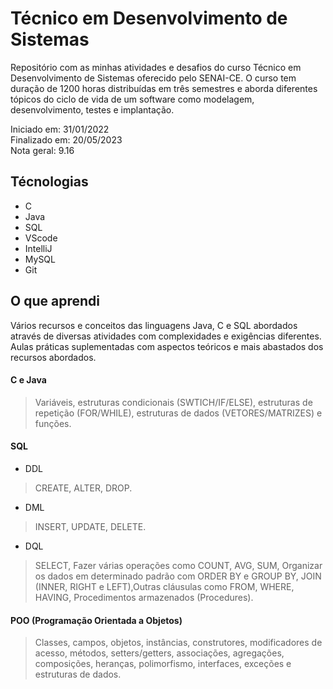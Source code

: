 # Técnico em Desenvolvimento de Sistemas
Repositório com as minhas atividades e desafios do curso Técnico em Desenvolvimento de Sistemas oferecido pelo SENAI-CE. O curso tem duração de 1200 horas distribuídas em três semestres e aborda diferentes tópicos do ciclo de vida de um software como modelagem, desenvolvimento, testes e implantação.

Iniciado em: 31/01/2022
\
Finalizado em: 20/05/2023
\
Nota geral: 9.16

## Técnologias
- C
- Java
- SQL
- VScode
- IntelliJ
- MySQL
- Git

## O que aprendi
Vários recursos e conceitos das linguagens Java, C e SQL abordados através de diversas atividades com complexidades e exigências diferentes. Aulas práticas suplementadas com aspectos teóricos e mais abastados dos recursos abordados.

#### C e Java
> Variáveis, estruturas condicionais (SWTICH/IF/ELSE), estruturas de repetição (FOR/WHILE), estruturas de dados (VETORES/MATRIZES) e funções.

#### SQL
- DDL 
> CREATE, ALTER, DROP.
- DML
> INSERT, UPDATE, DELETE.
- DQL
> SELECT, Fazer várias operações como COUNT, AVG, SUM, Organizar os dados em determinado padrão com ORDER BY e GROUP BY, JOIN (INNER, RIGHT e LEFT),Outras cláusulas como FROM, WHERE, HAVING, Procedimentos armazenados (Procedures).

#### POO (Programação Orientada a Objetos)
> Classes, campos, objetos, instâncias, construtores, modificadores de acesso, métodos, setters/getters, associações, agregações, composições, heranças, polimorfismo, interfaces, exceções e estruturas de dados.